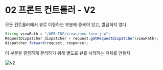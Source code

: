 02 프론트 컨트롤러 - V2   
=======================      
모든 컨트롤러에서 뷰로 이동하는 부분에 중복이 있고, 깔끔하지 않다.    
```java
String viewPath = "/WEB-INF/views/new-form.jsp";
RequestDispatcher dispatcher = request.getRequestDispatcher(viewPath);
dispatcher.forward(request, response);
```   
이 부분을 깔끔하게 분리하기 위해 별도로 뷰를 처리하는 객체를 만들자    
  
![v2](https://user-images.githubusercontent.com/50267433/126652138-455c048f-5377-4c3d-ba19-fb35ab93a5e9.PNG)   
   

